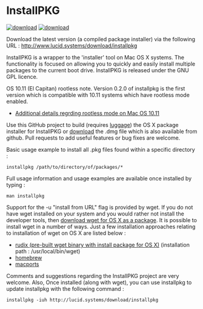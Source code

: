 #  InstallPKG  #

[![download](http://lucidsystems.tk/images/multi/download.png)](http://www.lucid.systems/download/installpkg) [![download](http://lucidsystems.tk/images/multi/apple_package.png)](http://www.lucid.systems/download/installpkg)

Download the latest version (a compiled package installer) via the following URL : 
http://www.lucid.systems/download/installpkg

InstallPKG is a wrapper to the 'installer' tool on Mac OS X systems. The functionality is focused on allowing you to quickly and easily install multiple packages to the current boot drive.  InstallPKG is released under the GNU GPL licence.

OS 10.11 (El Capitan) rootless note. Version 0.2.0 of installpkg is the first version which is compatible with 10.11 systems which have rootless mode enabled. 
  * [Additional details regrding rootless mode on Mac OS 10.11][6]

Use this GitHub project to build (requires [luggage][4]) the OS X package installer for InstallPKG or [download][5] the .dmg file which is also available from github. Pull requests to add useful features or bug fixes are welcome.


Basic usage example to install all .pkg files found within a specific directory :

    installpkg /path/to/directory/of/packages/*


Full usage information and usage examples are available once installed by typing : 

    man installpkg


Support for the -u "install from URL" flag is provided by wget. If you do not have wget installed on your system and you would rather not install the developer tools, then [download wget for OS X as a package][3]. It is possible to install wget in a number of ways. Just a few installation approaches relating to installation of wget on OS X are listed below :
 * [rudix (pre-built wget binary with install package for OS X)][3] (installation path : /usr/local/bin/wget)
 * [homebrew][2]
 * [macports][1]


Comments and suggestions regarding the InstallPKG project are very welcome. Also, Once installed (along with wget), you can use installpkg to update installpkg with the following command : 

    installpkg -iuh http://lucid.systems/download/installpkg


  [1]: https://www.macports.org
  [2]: http://brew.sh
  [3]: http://rudix.org/packages/wget.html
  [4]: https://github.com/unixorn/luggage
  [5]: http://www.lucid.systems/download/installpkg
  [6]: https://georgegarside.com/blog/osx/package-incompatible-installer/
  